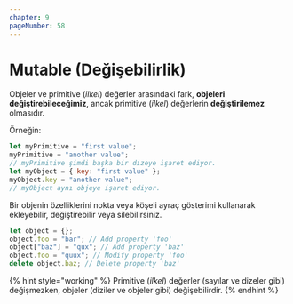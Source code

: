 ```yaml
---
chapter: 9
pageNumber: 58
---
```


# Mutable (Değişebilirlik)

Objeler ve primitive (_ilkel_) değerler arasındaki fark, **objeleri değiştirebileceğimiz**, ancak primitive (_ilkel_) değerlerin **değiştirilemez** olmasıdır.

Örneğin:

```javascript
let myPrimitive = "first value";
myPrimitive = "another value";
// myPrimitive şimdi başka bir dizeye işaret ediyor.
let myObject = { key: "first value" };
myObject.key = "another value";
// myObject aynı objeye işaret ediyor.
```

Bir objenin özelliklerini nokta veya köşeli ayraç gösterimi kullanarak ekleyebilir, değiştirebilir veya silebilirsiniz.

```javascript
let object = {};
object.foo = "bar"; // Add property 'foo'
object["baz"] = "qux"; // Add property 'baz'
object.foo = "quux"; // Modify property 'foo'
delete object.baz; // Delete property 'baz'
```

{% hint style="working" %}
Primitive (_ilkel_) değerler (sayılar ve dizeler gibi) değişmezken, objeler (diziler ve objeler gibi) değişebilirdir.
{% endhint %}
